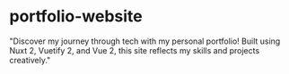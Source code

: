 # portfolio-website
"Discover my journey through tech with my personal portfolio! Built using Nuxt 2, Vuetify 2, and Vue 2, this site reflects my skills and projects creatively."
